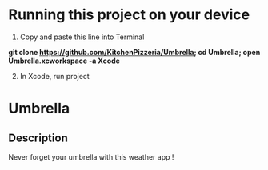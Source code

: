 # Running this project on your device

1. Copy and paste this line into Terminal

**git clone https://github.com/KitchenPizzeria/Umbrella; cd Umbrella; open Umbrella.xcworkspace -a Xcode**

2. In Xcode, run project 

# Umbrella
## Description

Never forget your umbrella with this weather app !
